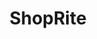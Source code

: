 ---
title: "ShopRite"
url: /toms-river/shoprite-little-league-world-champions-boulevard/
shop: supermarket
---